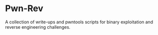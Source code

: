# Pwn-Rev
A collection of write-ups and pwntools scripts for binary exploitation and reverse engineering challenges.
